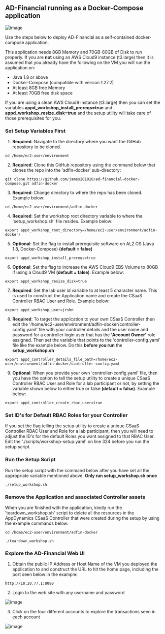 ## AD-Financial running as a Docker-Compose application

![image](https://github.com/james201010/ad-financial-docker-compose/assets/7450910/34964057-7682-4478-9cc2-502bb89ba90f)

Use the steps below to deploy AD-Financial as a self-contained docker-compose application.

This application needs 8GB Memory and 70GB-80GB of Disk to run properly.  If you are **not** using an AWS Cloud9 instance (t3.large) then it is assumed that you already have the following on the VM you will run the application on:

- Java 1.8 or above
- Docker-Compose (compatible with version 1.27.2)
- At least 8GB free Memory
- At least 70GB free disk space

If you are using a clean AWS Cloud9 instance (t3.large) then you can set the variables **appd_workshop_install_prereqs=true** and **appd_workshop_resize_disk=true** and the setup utility will take care of those prerequisites for you.

### Set Setup Variables First

1. **Required**: Navigate to the directory where you want the GitHub repository to be cloned.

```
cd /home/ec2-user/environment
```

2. **Required**: Clone this GitHub repository using the command below that clones the repo into the 'adfin-docker' sub-directory:

```
git clone https://github.com/james201010/ad-financial-docker-compose.git adfin-docker
```

3. **Required**: Change directory to where the repo has been cloned.  Example below:

```
cd /home/ec2-user/environment/adfin-docker
```

4. **Required**: Set the workshop root directory variable to where the 'setup_workshop.sh' file resides.  Example below:

```
export appd_workshop_root_directory=/home/ec2-user/environment/adfin-docker/
```

5. **Optional**: Set the flag to install prerequisite software on AL2 OS (Java 1.8, Docker-Compose) **(default = false)**

```
export appd_workshop_install_prereqs=true
```

6. **Optional**: Set the flag to increase the AWS Cloud9 EBS Volume to 80GB if using a Cloud9 VM **(default = false)**.  Example below:

```
export appd_workshop_resize_disk=true
```

7. **Required**: Set the lab user id variable to at least 5 character name. This is used to construct the Application name and create the CSaaS Controller RBAC User and Role.  Example below:
```
export appd_workshop_user=jrshn
```

8. **Required**: To target the application to your own CSaaS Controller then edit the '/home/ec2-user/environment/adfin-docker/controller-config.yaml' file with your controller details and the user name and password for a controller login user that has the **'Account Owner'** role assigned.  Then set the variable that points to the 'controller-config.yaml' file like the example below. Do this **before you run** the **setup_workshop.sh**

```
export appd_controller_details_file_path=/home/ec2-user/environment/adfin-docker/controller-config.yaml
```

9. **Optional**: When you provide your own 'controller-config.yaml' file, then you have the option to tell the setup utility to create a unique CSaaS Controller RBAC User and Role for a lab participant or not, by setting the variable shown below to either true or false **(default = false)**.  Example below:

```
export appd_controller_create_rbac_user=true
```
### Set ID's for Default RBAC Roles for your Controller

If you set the flag telling the setup utility to create a unique CSaaS Controller RBAC User and Role for a lab participant, then you will need to adjust the ID's for the default Roles you want assigned to that RBAC User.  Edit the './scripts/workshop-setup.yaml' on line 324 before you run the setup script.


### Run the Setup Script
Run the setup script with the command below after you have set all the appropriate variable mentioned above.  **Only run setup_workshop.sh once**

```
./setup_workshop.sh
```


### Remove the Application and associated Controller assets
When you are finished with the application, kindly run the 'teardown_workshop.sh' script to delete all the resources in the AppDynamics CSaaS Controller that were created during the setup by using the example commands below:

```
cd /home/ec2-user/environment/adfin-docker

./teardown_workshop.sh
```

### Explore the AD-Financial Web UI

1. Obtain the public IP Address or Host Name of the VM you deployed the application to and construct the URL to hit the home page, including the port seen below in the example:

```
http://10.20.77.1:8080
```

2. Login to the web site with any username and password

![image](https://github.com/james201010/ad-financial-docker-compose/assets/7450910/272134c7-0fab-45e5-8d5e-d1415dd788fb)

3. Click on the four different accounts to explore the transactions seen in each account

![image](https://github.com/james201010/ad-financial-docker-compose/assets/7450910/ab7bbd95-1457-4fd3-a12f-e1425a62f9c5)



